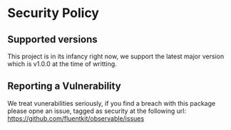 # Security Policy

## Supported versions

This project is in its infancy right now, we support the latest major version which is v1.0.0 at the time of writting.

## Reporting a Vulnerability

We treat vunerabilities seriously, if you find a breach with this package please opne an issue, tagged as security at the following url: https://github.com/fluentkit/observable/issues

